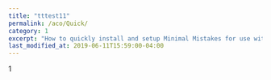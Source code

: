 ```yaml
---
title: "tttest11"
permalink: /aco/Quick/
category: 1
excerpt: "How to quickly install and setup Minimal Mistakes for use with GitHub Pages."
last_modified_at: 2019-06-11T15:59:00-04:00
---
```


1
